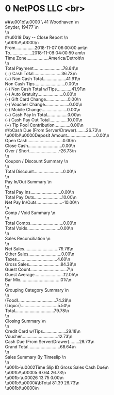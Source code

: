 # 0      NetPOS LLC        <br\>
##\u001b!\u0000  \   41 Woodhaven               \n<br>              Snyder,  19477              \n<br>\n<br>#\u0018            Day -- Close Report           \n<br>\u001b!\u0000\n<br>From................2018-11-07 06:00:00 am\n<br>To..................2018-11-08 04:00:59 am\n<br>Time Zone..................America\/Detroit\n<br>\n<br>Total Payment........................78.64\n<br>(+) Cash Total.......................36.73\n<br>(+) Non Cash Total...................41.91\n<br>Non Cash Tips.........................0.00\n<br>(-) Non Cash Total w\/Tips............41.91\n<br>(-) Auto Gratuity.....................0.00\n<br>(-) Gift Card Change..................0.00\n<br>(-) Voucher Change....................0.00\n<br>(-) Mobile Change.....................0.00\n<br>(+) Cash Pay In Total.................0.00\n<br>(-) Cash Pay Out Total...............10.00\n<br>(+) Tip Pool Contribution.............0.00\n<br>#\bCash Due (From Server\/Drawer)........26.73\n<br>\u001b!\u0000Deposit Amount........................0.00\n<br>Open Cash.............................0.00\n<br>Close Cash............................0.00\n<br>Over \/ Short........................-26.73\n<br>\n<br>         Coupon \/ Discount Summary        \n<br>\n<br>Total Discount........................0.00\n<br>\n<br>            Pay In\/Out Summary            \n<br>\n<br>Total Pay Ins.........................0.00\n<br>Total Pay Outs.......................10.00\n<br>Net Pay In\/Outs.....................-10.00\n<br>\n<br>            Comp \/ Void Summary           \n<br>\n<br>Total Comps...........................0.00\n<br>Total Voids...........................0.00\n<br>\n<br>           Sales Reconciliation           \n<br>\n<br>Net Sales............................79.78\n<br>Other Sales...........................0.00\n<br>Taxes.................................4.60\n<br>Gross Sales..........................84.38\n<br>Guest Count..............................7\n<br>Guest Average........................12.05\n<br>Bar Mix.................................0%\n<br>\n<br>         Grouping Category Summary        \n<br>\n<br>(Food)...............................74.28\n<br>(Liquor)..............................5.50\n<br>Total................................79.78\n<br>\n<br>              Closing Summary             \n<br>\n<br>Credit Card w\/Tips...................29.18\n<br>Voucher..............................12.73\n<br>Cash Due (From Server\/Drawer)........26.73\n<br>Grand Total..........................68.64\n<br>\n<br>         Sales Summary By Timeslip        \n<br>\n<br>\u001b-\u0002Time Slip ID     Gross Sales      Cash Due\n<br>\u001b!\u00005                      67.64         26.73\n<br>\u001b-\u00026                      13.75          0.00\n<br>\u001b!\u0000#\bTotal                  81.39         26.73\n<br>\u001b!\u0000\n<br><br>
